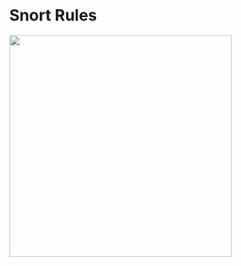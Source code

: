 
# Snort Rules


<img src="https://i.gyazo.com/e268f7a4906dcae40e77e9388b9c4446.png" width="400">


